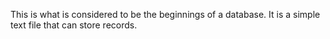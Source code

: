 This is what is considered to be the beginnings of a database. It is a simple text file that can store records. 
